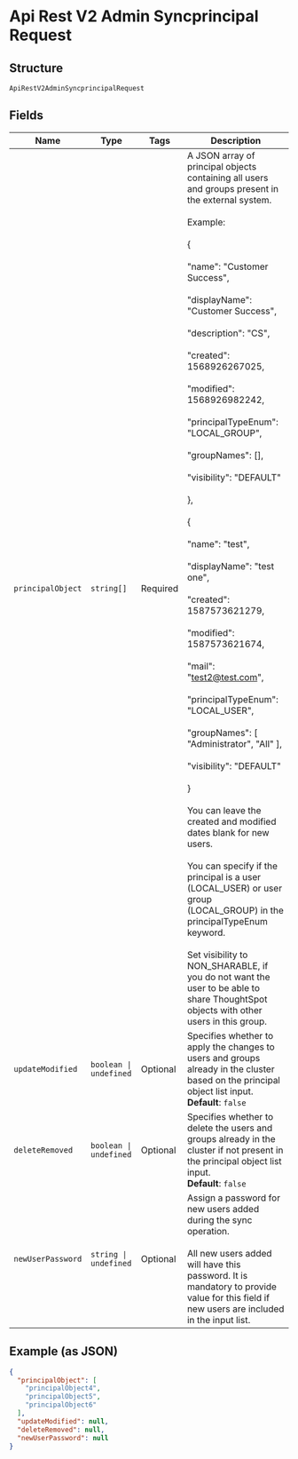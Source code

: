 
# Api Rest V2 Admin Syncprincipal Request

## Structure

`ApiRestV2AdminSyncprincipalRequest`

## Fields

| Name | Type | Tags | Description |
|  --- | --- | --- | --- |
| `principalObject` | `string[]` | Required | A JSON array of principal objects containing all users and groups present in the external system.<br><br>Example:<br><br>{<br><br>"name": "Customer Success",<br><br>"displayName": "Customer Success",<br><br>"description": "CS",<br><br>"created": 1568926267025,<br><br>"modified": 1568926982242,<br><br>"principalTypeEnum": "LOCAL_GROUP",<br><br>"groupNames": [],<br><br>"visibility": "DEFAULT"<br><br>},<br><br>{<br><br>"name": "test",<br><br>"displayName": "test one",<br><br>"created": 1587573621279,<br><br>"modified": 1587573621674,<br><br>"mail": "test2@test.com",<br><br>"principalTypeEnum": "LOCAL_USER",<br><br>"groupNames": [ "Administrator", "All" ],<br><br>"visibility": "DEFAULT"<br><br>}<br><br>You can leave the created and modified dates blank for new users.<br><br>You can specify if the principal is a user (LOCAL_USER) or user group (LOCAL_GROUP) in the principalTypeEnum keyword.<br><br>Set visibility to NON_SHARABLE, if you do not want the user to be able to share ThoughtSpot objects with other users in this group. |
| `updateModified` | `boolean \| undefined` | Optional | Specifies whether to apply the changes to users and groups already in the cluster based on the principal object list input.<br>**Default**: `false` |
| `deleteRemoved` | `boolean \| undefined` | Optional | Specifies whether to delete the users and groups already in the cluster if not present in the principal object list input.<br>**Default**: `false` |
| `newUserPassword` | `string \| undefined` | Optional | Assign a password for new users added during the sync operation.<br><br>All new users added will have this password. It is mandatory to provide value for this field if new users are included in the input list. |

## Example (as JSON)

```json
{
  "principalObject": [
    "principalObject4",
    "principalObject5",
    "principalObject6"
  ],
  "updateModified": null,
  "deleteRemoved": null,
  "newUserPassword": null
}
```

